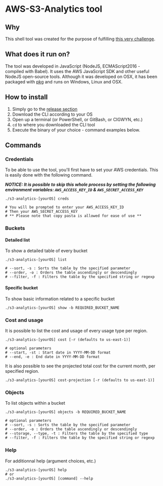 # AWS-S3-Analytics tool
## Why
This shell tool was created for the purpose of fulfilling [this very challenge](https://github.com/coveo/devops-coding-challenge).

## What does it run on?
The tool was developed in JavaScript (NodeJS, ECMAScript2016 - compiled with Babel). It uses the AWS JavaScript SDK and other useful NodeJS open-source tools. Although it was developed on OSX, it has been packaged with [pkg](https://www.npmjs.com/package/pkg) and runs on Windows, Linux and OSX.

## How to install
1. Simply go to the [release section](https://github.com/delirius325/aws-s3-analytics/releases)
2. Download the CLI according to your OS 
3. Open up a terminal (or PowerShell, or GitBash, or CIGWYN, etc.) 
4. ```cd``` to where you downloaded the CLI tool
5. Execute the binary of your choice - command examples below.

## Commands
### Credentials
To be able to use the tool, you'll first have to set your AWS credentials. This is easily done with the following command.

**_NOTICE: It is possible to skip this whole process by setting the following environment variables: `AWS_ACCESS_KEY_ID` & `AWS_SECRET_ACCESS_KEY`_**
```shell
./s3-analytics-[yourOS] creds

# You will be prompted to enter your AWS_ACCESS_KEY_ID
# Then your AWS_SECRET_ACCESS_KEY
# ** Please note that copy pasta is allowed for ease of use **
```
### Buckets
#### Detailed list
To show a detailed table of every bucket
```shell
./s3-analytics-[yourOS] list

# --sort, -s : Sorts the table by the specified parameter
# --order, -o : Orders the table ascendingly or descendingly
# --filter, -f : Filters the table by the specified string or regexp

```
#### Specific bucket
To show basic information related to a specific bucket
```shell
./s3-analytics-[yourOS] show -b REQUIRED_BUCKET_NAME
```
### Cost and usage
It is possible to list the cost and usage of every usage type per region.
```shell
./s3-analytics-[yourOS] cost [-r (defaults to us-east-1)]

# optional parameters
# --start, -st : Start date in YYYY-MM-DD format
# --end, -e : End date in YYYY-MM-DD format
```

It is also possible to see the projected total cost for the current month, per specified region.
```shell
./s3-analytics-[yourOS] cost-projection [-r (defaults to us-east-1)]
```
### Objects
To list objects within a bucket
```shell
./s3-analytics-[yourOS] objects -b REQUIRED_BUCKET_NAME 

# optional parameters
# --sort, -s : Sorts the table by the specified parameter
# --order, -o : Orders the table ascendingly or descendingly
# --storage, --type, -t : Filters the table by the specified type
# --filter, -f : Filters the table by the specified string or regexp
```
### Help
For additionnal help (argument choices, etc.)
```shell
./s3-analytics-[yourOS] help
# or
./s3-analytics-[yourOS] [command] --help
```